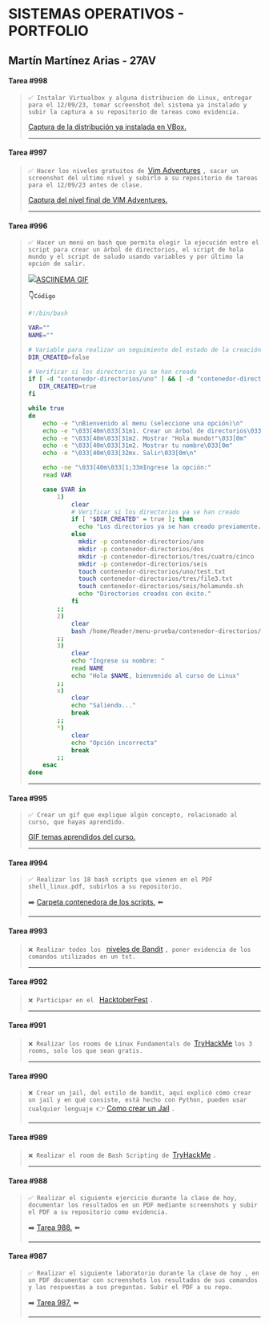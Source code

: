 # SISTEMAS OPERATIVOS - PORTFOLIO
  
## Martín Martínez Arias - 27AV

#### Tarea #998
>`✅ Instalar Virtualbox y alguna distribucion de Linux, entregar para el 12/09/23, tomar screenshot del sistema ya instalado y subir la captura a su repositorio de tareas como evidencia.
>`
>
>[Captura de la distribución ya instalada en VBox.](https://github.com/codemarti/so-portfolio/blob/main/files/998.distribucion-instalada.png "Captura de la distribución ya instalada en VBox.")
>
> ----

#### Tarea #997
>`✅ Hacer los niveles gratuitos de
>`[Vim Adventures](https://vim-adventures.com "Pagina de Vim Adventures")
>`, sacar un screenshot del ultimo nivel y subirlo a su repositorio de tareas para el 12/09/23 antes de clase.
>`
>
>[Captura del nivel final de VIM Adventures.](https://github.com/codemarti/so-portfolio/blob/main/files/997.vima-nivel-final.png "Captura del nivel final de VIM Adventures.")
>
> ----

#### Tarea #996
>`✅ Hacer un menú en bash que permita elegir la ejecución entre el script para crear un árbol de directorios, el script de hola mundo y el script de saludo usando variables y por último la opción de salir.
>`
>
> <a href="https://asciinema.org/a/608822" target="_blank"><img src="https://asciinema.org/a/608822.svg" />ASCIINEMA GIF</a>
>
> **👇`Código`**
> ``` BASH
> #!/bin/bash
>
> VAR=""
> NAME=""
> 
> # Variable para realizar un seguimiento del estado de la creación de directorios
> DIR_CREATED=false
>
> # Verificar si los directorios ya se han creado
> if [ -d "contenedor-directorios/uno" ] && [ -d "contenedor-directorios/dos" ] && [ -d "contenedor-directorios/tres/cuatro/cinco" ] && [ -d "contenedor-directorios/seis" ]; then
>    DIR_CREATED=true
> fi
>
> while true
> do
>     echo -e "\nBienvenido al menu (seleccione una opción)\n"
>     echo -e "\033[40m\033[31m1. Crear un árbol de directorios\033[0m"
>     echo -e "\033[40m\033[31m2. Mostrar "Hola mundo!"\033[0m"
>     echo -e "\033[40m\033[31m2. Mostrar tu nombre\033[0m"
>     echo -e "\033[40m\033[32mx. Salir\033[0m\n"
> 
>     echo -ne "\033[40m\033[1;33mIngrese la opción:"
>     read VAR
> 
>     case $VAR in
>         1)
>             clear
>             # Verificar si los directorios ya se han creado
>             if [ "$DIR_CREATED" = true ]; then
>               echo "Los directorios ya se han creado previamente."
>             else
>               mkdir -p contenedor-directorios/uno
>               mkdir -p contenedor-directorios/dos
>               mkdir -p contenedor-directorios/tres/cuatro/cinco
>               mkdir -p contenedor-directorios/seis
>               touch contenedor-directorios/uno/test.txt
>               touch contenedor-directorios/tres/file3.txt
>               touch contenedor-directorios/seis/holamundo.sh
>               echo "Directorios creados con éxito."
>             fi
>         ;;
>         2)
>             clear
>             bash /home/Reader/menu-prueba/contenedor-directorios/seis/holamundo.sh      
>         ;;
>         3)
>             clear
>             echo "Ingrese su nombre: "
>             read NAME
>             echo "Hola $NAME, bienvenido al curso de Linux"
>         ;;
>         x)
>             clear
>             echo "Saliendo..."
>             break
>         ;;
>         *)
>             clear
>             echo "Opción incorrecta"
>             break
>         ;;
>     esac
> done
> ```
>
> ----

#### Tarea #995
>`✅ Crear un gif que explique algún concepto, relacionado al curso, que hayas aprendido.
>`
>
>[GIF temas aprendidos del curso.](https://github.com/codemarti/so-portfolio/blob/main/files/996.QUE-ES-BASH.gif "GIF temas aprendidos del curso.")
>
> ----

#### Tarea #994
>`✅ Realizar los 18 bash scripts que vienen en el PDF shell_linux.pdf, subirlos a su repositorio.
>`
>
>➡️ [Carpeta contenedora de los scripts.](https://github.com/codemarti/so-portfolio/tree/main/menu/contenedor-directorios/seis "Carpeta contenedora de los scripts.") ⬅️
>
> ----

#### Tarea #993
>`❌ Realizar todos los
>` [niveles de Bandit](https://overthewire.org/wargames/bandit/ "niveles de Bandit")
>` , poner evidencia de los comandos utilizados en un txt.
>`
>
> ----

#### Tarea #992
>`❌ Participar en el
>` [HacktoberFest](https://x.com/hacktoberfest/status/1706642413895241838?s=46&t=wh4RmHitx0mloV0NlU800w "HacktoberFest")
>`.
>`
>
> ----

#### Tarea #991
>`❌ Realizar los rooms de Linux Fundamentals de
>`[TryHackMe](https://tryhackme.com/room/linuxfundamentalspart1 "TryHackMe")
>`los 3 rooms, solo los que sean gratis.
>`
>
> ----

#### Tarea #990
>`❌ Crear un jail, del estilo de bandit, aquí explicó cómo crear un jail y en qué consiste, está hecho con Python, pueden usar cualquier lenguaje
>`👉 [Como crear un Jail](https://youtu.be/jAvAacuWlwo?si=hIdlSOjfBCbWtFzH "Como crear un Jail")
>`.
>`
>
> ----

#### Tarea #989
>`❌ Realizar el room de Bash Scripting de
>`[TryHackMe](https://tryhackme.com/room/bashscripting "TryHackMe")
>`.
>`
>
> ----

#### Tarea #988
>`✅ Realizar el siguiente ejercicio durante la clase de hoy, documentar los resultados en un PDF mediante screenshots y subir el PDF a su repositorio como evidencia.
>`
>
>➡️ [Tarea 988.](https://github.com/codemarti/so-portfolio/blob/main/files/pdf-folders/tarea-988.pdf "Tarea 988.") ⬅️
>
> ----

#### Tarea #987
>`✅ Realizar el siguiente laboratorio durante la clase de hoy , en un PDF documentar con screenshots los resultados de sus comandos y las respuestas a sus preguntas. Subir el PDF a su repo.
>`
>
>➡️ [Tarea 987.](https://github.com/codemarti/so-portfolio/blob/main/files/pdf-folders/tarea-987.pdf "Tarea 987.") ⬅️
>
> ----
